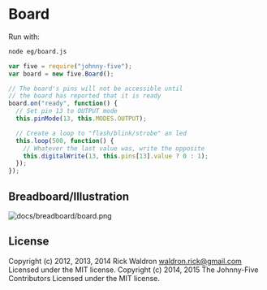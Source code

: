 <!--remove-start-->
# Board

Run with:
```bash
node eg/board.js
```
<!--remove-end-->

```javascript
var five = require("johnny-five");
var board = new five.Board();

// The board's pins will not be accessible until
// the board has reported that it is ready
board.on("ready", function() {
  // Set pin 13 to OUTPUT mode
  this.pinMode(13, this.MODES.OUTPUT);

  // Create a loop to "flash/blink/strobe" an led
  this.loop(500, function() {
    // Whatever the last value was, write the opposite
    this.digitalWrite(13, this.pins[13].value ? 0 : 1);
  });
});

```


## Breadboard/Illustration


![docs/breadboard/board.png](breadboard/board.png)




<!--remove-start-->
## License
Copyright (c) 2012, 2013, 2014 Rick Waldron <waldron.rick@gmail.com>
Licensed under the MIT license.
Copyright (c) 2014, 2015 The Johnny-Five Contributors
Licensed under the MIT license.
<!--remove-end-->
